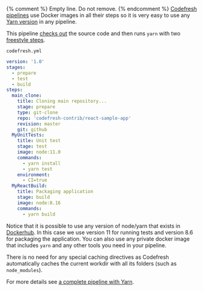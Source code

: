 {% comment %}
Empty line. Do not remove.
{% endcomment %}
[Codefresh pipelines](https://codefresh.io/docs/docs/configure-ci-cd-pipeline/introduction-to-codefresh-pipelines/) use Docker images in all their steps so it is very easy to use any [Yarn version](https://hub.docker.com/_/node/) in any pipeline.

This pipeline [checks out](https://codefresh.io/docs/docs/codefresh-yaml/steps/git-clone/) the source code and then runs `yarn` with two [freestyle steps](https://codefresh.io/docs/docs/codefresh-yaml/steps/freestyle/).

`codefresh.yml`

```yml
version: '1.0'
stages:
  - prepare
  - test
  - build
steps:
  main_clone:
    title: Cloning main repository...
    stage: prepare
    type: git-clone
    repo: 'codefresh-contrib/react-sample-app'
    revision: master
    git: github
  MyUnitTests:
    title: Unit test
    stage: test
    image: node:11.0
    commands:
      - yarn install
      - yarn test
    environment:
      - CI=true
  MyReactBuild:
    title: Packaging application
    stage: build
    image: node:8.16
    commands:
      - yarn build
```

Notice that it is possible to use any version of node/yarn that exists in [Dockerhub](https://hub.docker.com/_/node/?tab=tags). In this case we use version 11 for running tests and version 8.6 for packaging the application. You can also use any private docker image that includes `yarn` and any other tools you need in your pipeline.

There is no need for any special caching directives as Codefresh automatically caches the current workdir with all its folders (such as `node_modules`).

For more details see [a complete pipeline with Yarn](https://codefresh.io/docs/docs/learn-by-example/nodejs/react/).
